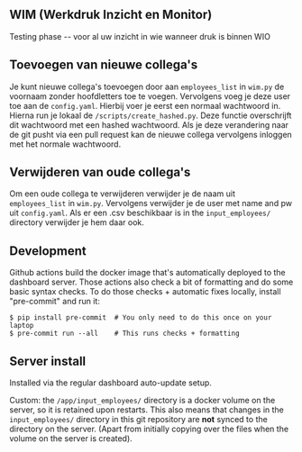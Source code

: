 ## WIM (Werkdruk Inzicht en Monitor)
Testing phase -- voor al uw inzicht in wie wanneer druk is binnen WIO

## Toevoegen van nieuwe collega's
Je kunt nieuwe collega's toevoegen door aan `employees_list` in `wim.py` de voornaam zonder hoofdletters toe te voegen. Vervolgens voeg je deze user toe aan de `config.yaml`. Hierbij voer je eerst een normaal wachtwoord in. Hierna run je lokaal de `/scripts/create_hashed.py`. Deze functie overschrijft dit wachtwoord met een hashed wachtwoord. Als je deze verandering naar de git pusht via een pull request kan de nieuwe collega vervolgens inloggen met het normale wachtwoord.

## Verwijderen van oude collega's
Om een oude collega te verwijderen verwijder je de naam uit `employees_list` in `wim.py`. Vervolgens verwijder je de user met name and pw uit `config.yaml`. Als er een .csv beschikbaar is in the `input_employees/` directory verwijder je hem daar ook.

## Development

Github actions build the docker image that's automatically deployed to the dashboard
server. Those actions also check a bit of formatting and do some basic syntax checks. To
do those checks + automatic fixes locally, install "pre-commit" and run it:

    $ pip install pre-commit  # You only need to do this once on your laptop
    $ pre-commit run --all    # This runs checks + formatting


## Server install

Installed via the regular dashboard auto-update setup.

Custom: the `/app/input_employees/` directory is a docker volume on the server, so it is
retained upon restarts. This also means that changes in the `input_employees/` directory
in this git repository are **not** synced to the directory on the server. (Apart from
initially copying over the files when the volume on the server is created).
